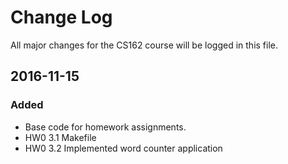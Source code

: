 # Change Log
All major changes for the CS162 course will be logged in this file.

## 2016-11-15
### Added
- Base code for homework assignments.
- HW0 3.1 Makefile
- HW0 3.2 Implemented word counter application
